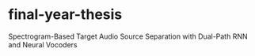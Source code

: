 # final-year-thesis
Spectrogram-Based Target Audio Source Separation with Dual-Path RNN and Neural Vocoders
